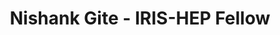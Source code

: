 ---
layout: fellow
pagetype: fellow
shortname: 98845821
permalink: /fellows/98845821.html
fellow-name: Nishank Gite
title: Nishank Gite - IRIS-HEP Fellow
active: True
dates:
  start: 2024-06-24
  end: 2024-09-16
photo: /assets/images/team/fellows-2024/Nishank-Gite.png
institution: University of California, Berkeley
e-mail: nishankgite@berkeley.edu
focus-area: as
project_title: Towards Differentiable Jet Clustering
project_goal: >
    Our research is centered on the differentiation of jet clustering methods, which presents a key challenge in existing algorithms like anti-kt and the more recent qanti-kt. These conventional approaches yield distinct results, making them non-differentiable and creating significant hurdles for optimization through neural networks, especially in forward automatic differentiation and backpropagation. Our goals are to address this issue by converting discrete and deterministic clustering into a probabilistic framework through the use of expectations. We also aim to employ this framework in the context of neural networks for intial attempts at jet clustering optimization.
mentors:
  - Michael Kagan (SLAC)
  - Lukas Heinrich (TUM)
proposal: /assets/pdf/fellows-2024/USA080-proposal-Nishank-Gite.pdf
presentations:
  # - title: "<Presentation Title>"
  #   date: "Presentation Date"
  #   url: <Presentation materials link>
  #   meeting: <Meeting name>
  #   meetingurl: <Meeting url - indico link, etc.>
  #   recordingurl: <Recording url> (Optional)
  #   focus-area: <Focus Area - ia,ssl,ssc,doma,as,osglhc>
current_status:
github-username: afinitus
linkedin-profile: https://www.linkedin.com/in/nishank-g-997b13132/
---